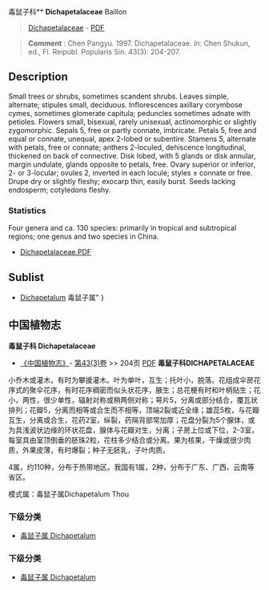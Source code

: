 毒鼠子科** **Dichapetalaceae** Baillon

> [Dichapetalaceae](http://www.iplant.cn/info/Dichapetalaceae?t=foc) - [PDF](http://www.iplant.cn/foc/pdf/Dichapetalaceae.pdf)


> **Comment** : 
> Chen Pangyu. 1997. Dichapetalaceae. *In:* Chen Shukun, ed., Fl. Reipubl. Popularis Sin. 43(3): 204-207.

## Description

Small trees or shrubs, sometimes scandent shrubs. Leaves simple, alternate; stipules small, deciduous. Inflorescences axillary corymbose cymes, sometimes glomerate capitula; peduncles sometimes adnate with petioles. Flowers small, bisexual, rarely unisexual, actinomorphic or slightly zygomorphic. Sepals 5, free or partly connate, imbricate. Petals 5, free and equal or connate, unequal, apex 2-lobed or subentire. Stamens 5, alternate with petals, free or connate; anthers 2-loculed, dehiscence longitudinal, thickened on back of connective. Disk lobed, with 5 glands or disk annular, margin undulate, glands opposite to petals, free. Ovary superior or inferior, 2- or 3-locular; ovules 2, inverted in each locule; styles ± connate or free. Drupe dry or slightly fleshy; exocarp thin, easily burst. Seeds lacking endosperm; cotyledons fleshy.



### Statistics
Four genera and ca. 130 species: primarily in tropical and subtropical regions; one genus and two species in China.


* [Dichapetalaceae.PDF](http://www.iplant.cn/foc/pdf/Dichapetalaceae.pdf)

## Sublist

* [Dichapetalum](http://www.iplant.cn/info/Dichapetalum?t=foc) 毒鼠子属"
}
## 中国植物志



**毒鼠子科 Dichapetalaceae**

* [《中国植物志》](http://www.iplant.cn/frps)- [第43(3)卷](http://www.iplant.cn/frps/vol/43(3)) >> 204页 [PDF](http://www.iplant.cn/frps/pdf/43(3)/204z.pdf)
**毒鼠子科DICHAPETALACEAE**

小乔木或灌木，有时为攀援灌木。叶为单叶，互生；托叶小，脱落。花组成伞房花序式的聚伞花序，有时花序稠密而似头状花序，腋生；总花梗有时和叶柄贴生；花小，两性，很少单性，辐射对称或稍两侧对称；萼片5，分离或部分结合，覆瓦状排列；花瓣5，分离而相等或合生而不相等，顶端2裂或近全缘；雄蕊5枚，与花瓣互生，分离或合生，花药2室，纵裂，药隔背部常加厚；花盘分裂为5个腺体，或为具浅波状边缘的环状花盘，腺体与花瓣对生，分离；子房上位或下位，2-3室，每室具由室顶倒垂的胚珠2粒，花柱多少结合或分离。果为核果，干燥或很少肉质，外果皮薄，有时爆裂；种子无胚乳，子叶肉质。

4属，约110种，分布于热带地区。我国有1属，2种，分布于广东、广西、云南等省区。

模式属：毒鼠子属Dichapetalum Thou

### 下级分类
* [毒鼠子属  Dichapetalum](http://www.iplant.cn/info/Dichapetalum?t=z)

### 下级分类
* [毒鼠子属  Dichapetalum](http://www.iplant.cn/info/sp/Dichapetalum?t=z)
